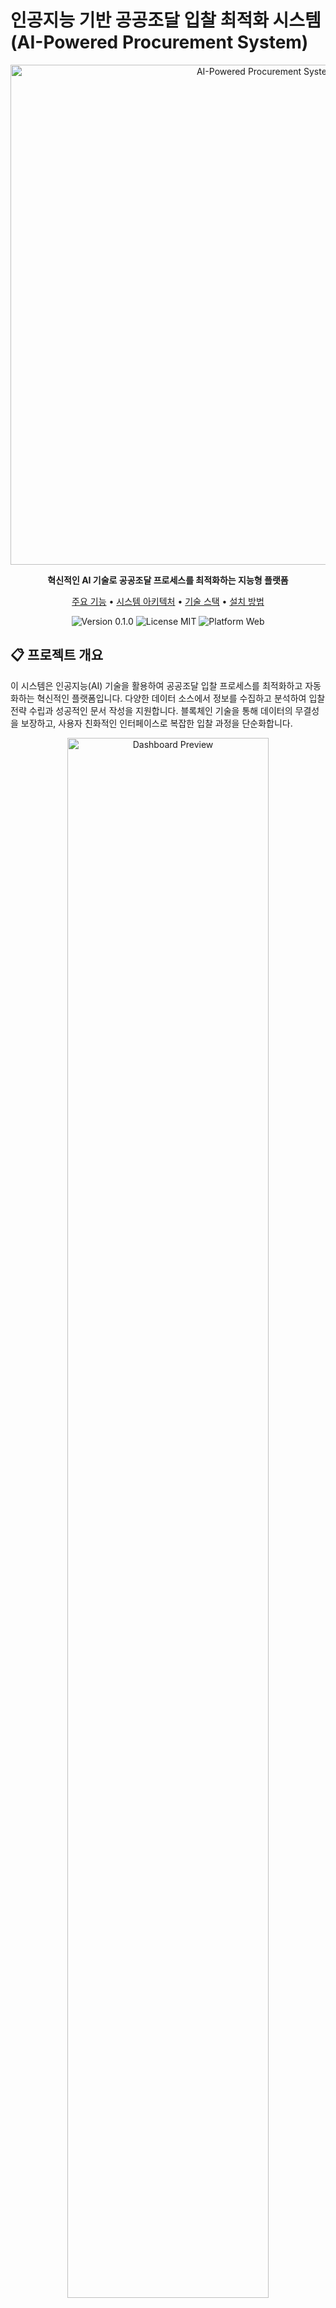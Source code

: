 # 인공지능 기반 공공조달 입찰 최적화 시스템 (AI-Powered Procurement System)

<div align="center">
  <img src="public/assets/aips-banner.svg" alt="AI-Powered Procurement System" width="800px">
  
  <p align="center">
    <b>혁신적인 AI 기술로 공공조달 프로세스를 최적화하는 지능형 플랫폼</b>
  </p>
  
  <p align="center">
    <a href="#주요-기능">주요 기능</a> •
    <a href="#시스템-아키텍처">시스템 아키텍처</a> •
    <a href="#기술-스택">기술 스택</a> •
    <a href="#설치-방법">설치 방법</a>
  </p>
  
  <p align="center">
    <img src="https://img.shields.io/badge/version-0.1.0-blue" alt="Version 0.1.0">
    <img src="https://img.shields.io/badge/license-MIT-green" alt="License MIT">
    <img src="https://img.shields.io/badge/platform-web-lightgrey" alt="Platform Web">
  </p>
</div>

## 📋 프로젝트 개요

이 시스템은 인공지능(AI) 기술을 활용하여 공공조달 입찰 프로세스를 최적화하고 자동화하는 혁신적인 플랫폼입니다. 다양한 데이터 소스에서 정보를 수집하고 분석하여 입찰 전략 수립과 성공적인 문서 작성을 지원합니다. 블록체인 기술을 통해 데이터의 무결성을 보장하고, 사용자 친화적인 인터페이스로 복잡한 입찰 과정을 단순화합니다.

<div align="center">
  <img src="public/assets/dashboard-preview.svg" alt="Dashboard Preview" width="80%">
</div>

## ✨ 주요 기능

### 🔍 데이터 수집 및 분석
- SAM.gov와 같은 다양한 공공조달 플랫폼에서 실시간 데이터 수집
- 빅데이터 분석을 통한 시장 동향 및 경쟁 정보 파악
- 과거 입찰 데이터를 통한 성공 패턴 식별

### 🤖 AI 기반 문서 자동화
- NLP 기술을 활용한 RFP(Request for Proposal) 문서 자동 분석
- 맞춤형 입찰 제안서 자동 생성
- 다국어 지원 및 현지화 기능

### 📊 예측 분석 및 의사결정 지원
- 머신러닝 모델을 활용한 낙찰 확률 예측
- 최적 입찰가 추천 및 경쟁 전략 제안
- 시각화 도구를 통한 직관적인 데이터 해석

### 🔗 블록체인 기술 적용
- 입찰 과정의 투명성 및 무결성 보장
- 스마트 계약을 통한 자동화된 프로세스
- 안전한 데이터 관리 및 접근 제어

### 👥 협업 도구
- 실시간 문서 공동 편집 기능
- 팀 간 효율적인 커뮤니케이션 지원
- AI 챗봇을 통한 24/7 지원 서비스

## 🏗️ 시스템 아키텍처

이 시스템은 다음과 같은 주요 모듈로 구성되어 있습니다:

<div align="center">
  <img src="public/assets/architecture.svg" alt="System Architecture" width="80%">
</div>

1. **데이터 수집 모듈** - 다양한 소스에서 데이터를 수집하고 전처리합니다.
2. **AI 분석 모듈** - 수집된 데이터를 분석하고 예측 모델을 구축합니다.
3. **자동화 및 최적화 솔루션** - 입찰 문서 생성 및 프로세스 최적화를 수행합니다.
4. **사용자 인터페이스** - 직관적인 대시보드와 시각화 도구를 제공합니다.
5. **블록체인 레이어** - 데이터의 무결성과 투명성을 보장합니다.
6. **보안 모듈** - 데이터 암호화 및 접근 제어를 관리합니다.

## 🛠️ 기술 스택

### 프론트엔드
- React.js
- Redux
- Material-UI
- D3.js (데이터 시각화)

### 백엔드
- Node.js
- Express
- GraphQL
- MongoDB (메타데이터 저장)
- Redis (캐싱)

### AI 및 머신러닝
- TensorFlow/PyTorch
- OpenAI API
- BERT (자연어 처리)
- XGBoost (예측 모델링)

### 블록체인
- Hyperledger Fabric
- 스마트 계약 (Solidity)

### 클라우드 및 배포
- Docker
- Kubernetes
- AWS/Azure

## 🚀 설치 방법

### 사전 요구사항
- Node.js 16.x 이상
- MongoDB
- Redis
- Docker & Docker Compose

### 로컬 개발 환경 설정

```bash
# 저장소 클론
git clone https://github.com/JJshome/ai-procurement-system.git
cd ai-procurement-system

# 의존성 설치
npm install

# 환경 변수 설정
cp .env.example .env
# .env 파일을 편집하여 필요한 API 키와 설정 추가

# 개발 서버 실행
npm run dev
```

### Docker를 이용한 배포

```bash
# Docker 이미지 빌드
docker-compose build

# 컨테이너 실행
docker-compose up -d
```

<div align="center">
  <img src="public/assets/demo-preview.svg" alt="Demo Preview" width="80%">
</div>

## 시뮬레이션 환경 기능

1. **RFP 문서 업로드**
   - 사용자가 RFP 문서를 업로드하면 시스템이 이를 자동으로 처리
   - 다양한 형식(PDF, DOCX, TXT)의 파일 지원
   - 드래그 앤 드롭 인터페이스 제공

2. **AI 분석 과정**
   - 문서 텍스트 추출 → 자연어 처리 분석 → 요구사항 식별 → 메타데이터 추출 → 분류 및 우선순위 지정 → 요약 및 결과 생성
   - 각 단계별 진행 상황을 시각적으로 표시
   - 실시간 분석 결과 미리보기 제공

3. **요구사항 검토 및 문서 생성**
   - 분석된 요구사항을 사용자가 검토하고 필요시 수정 가능
   - 자동 생성된 입찰 문서에는 회사 소개, 제안 개요, 기술 접근법, 프로젝트 일정, 비용 제안 등의 섹션 포함